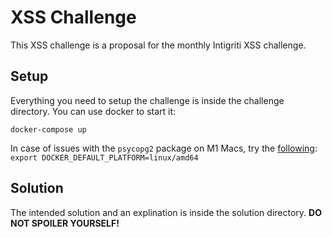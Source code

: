 # XSS Challenge
This XSS challenge is a proposal for the monthly Intigriti XSS challenge.

## Setup
Everything you need to setup the challenge is inside the challenge directory. You can use docker to start it:
```
docker-compose up
```

In case of issues with the `psycopg2` package on M1 Macs, try the [following](https://stackoverflow.com/questions/62807717/how-can-i-solve-postgresql-scram-authentication-problem):
```export DOCKER_DEFAULT_PLATFORM=linux/amd64```

## Solution
The intended solution and an explination is inside the solution directory.
__DO NOT SPOILER YOURSELF!__
